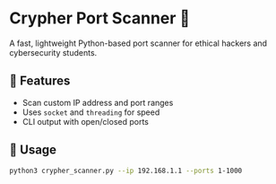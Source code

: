 # Crypher Port Scanner 🔐

A fast, lightweight Python-based port scanner for ethical hackers and cybersecurity students.

## 🚀 Features
- Scan custom IP address and port ranges
- Uses `socket` and `threading` for speed
- CLI output with open/closed ports

## 🧠 Usage

```bash
python3 crypher_scanner.py --ip 192.168.1.1 --ports 1-1000
